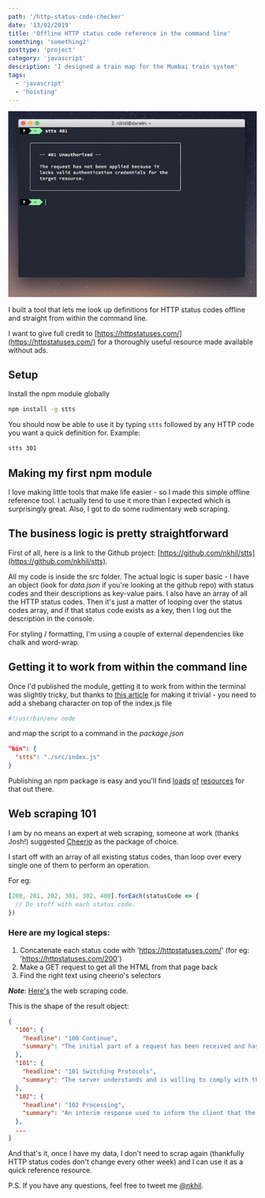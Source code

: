 ```yaml
---
path: '/http-status-code-checker'
date: '13/02/2019'
title: 'Offline HTTP status code reference in the command line'
something: 'something2'
posttype: 'project'
category: 'javascript'
description: 'I designed a train map for the Mumbai train system'
tags:
  - 'javascript'
  - 'hoisting'
---
```


![status code checker](./stts.png)

I built a tool that lets me look up definitions for HTTP status codes offline and straight from within the command line.

I want to give full credit to [https://httpstatuses.com/](https://httpstatuses.com/) for a thoroughly useful resource made available without ads. 

## Setup

Install the npm module globally

```bash
npm install -g stts
```

You should now be able to use it by typing `stts` followed by any HTTP code you want a quick definition for. Example: 

```bash
stts 301
```

## Making my first npm module

I love making little tools that make life easier - so I made this simple offline reference tool. I actually tend to use it more than I expected which is surprisingly great. Also, I got to do some rudimentary web scraping.

## The business logic is pretty straightforward

First of all, here is a link to the Github project: [https://github.com/nkhil/stts](https://github.com/nkhil/stts).

All my code is inside the src folder. The actual logic is super basic - I have an object (look for _data.json_ if you're looking at the github repo) with status codes and their descriptions as key-value pairs. I also have an array of all the HTTP status codes. Then it's just a matter of looping over the status codes array, and if that status code exists as a key, then I log out the description in the console. 

For styling / formatting, I'm using a couple of external dependencies like chalk and word-wrap. 

## Getting it to work from within the command line

Once I'd published the module, getting it to work from within the terminal was slightly tricky, but thanks to [this article](https://medium.com/netscape/a-guide-to-create-a-nodejs-command-line-package-c2166ad0452e) for making it trivial - you need to add a shebang character on top of the index.js file

```bash
#!/usr/bin/env node
```

and map the script to a command in the _package.json_

```json
"bin": {
  "stts": "./src/index.js"
}
```

Publishing an npm package is easy and you'll find [loads](https://dev.to/therealdanvega/creating-your-first-npm-package-2ehf) [of](https://medium.com/the-andela-way/build-and-publish-your-first-npm-package-a4daf0e2431) [resources](https://medium.com/@bretcameron/how-to-publish-your-first-npm-package-b224296fc57b) for that out there.

## Web scraping 101

I am by no means an expert at web scraping, someone at work (thanks Josh!) suggested [Cheerio](https://github.com/cheeriojs/cheerio) as the package of choice. 

I start off with an array of all existing status codes, than loop over every single one of them to perform an operation.

For eg: 

```javascript
[200, 201, 202, 301, 302, 400].forEach(statusCode => {
  // Do stuff with each status code.
})
```
### Here are my logical steps:

1. Concatenate each status code with 'https://httpstatuses.com/' (for eg: 'https://httpstatuses.com/200')
2. Make a GET request to get all the HTML from that page back
3. Find the right text using cheerio's selectors 

**_Note_**: [Here's](https://github.com/nkhil/stts/blob/master/src/dataFetcher/index.js) the web scraping code.

This is the shape of the result object: 

```json
{
  "100": {
    "headline": "100 Continue",
    "summary": "The initial part of a request has been received and has not yet been rejected by the server. The server intends to send a final response after the request has been fully received and acted upon."
  },
  "101": {
    "headline": "101 Switching Protocols",
    "summary": "The server understands and is willing to comply with the client's request, via the Upgrade header field1, for a change in the application protocol being used on this connection."
  },
  "102": {
    "headline": "102 Processing",
    "summary": "An interim response used to inform the client that the server has accepted the complete request, but has not yet completed it."
  },
  ...
}
  ```

And that's it, once I have my data, I don't need to scrap again (thankfully HTTP status codes don't change every other week) and I can use it as a quick reference resource.

P.S. If you have any questions, feel free to tweet me [@nkhil](https://twitter.com/nkhil).

